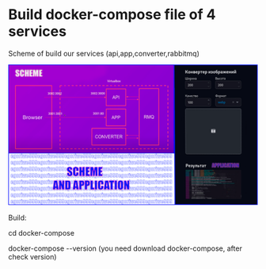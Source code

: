 # Build docker-compose file of 4 services

Scheme of build our services (api,app,converter,rabbitmq)

![Image alt](https://github.com/egoriwe999/docker-compose/blob/main/schemeapplication.png)

Build:

cd docker-compose

docker-compose --version (you need download docker-compose, after check version)



